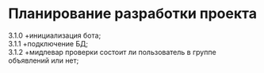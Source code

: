 # Планирование разработки проекта

3.1.0 +инициализация бота;  
3.1.1 +подключение БД;  
3.1.2 +мидлевар проверки состоит ли пользователь в группе объявлений или нет;
